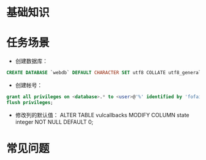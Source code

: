 # 基础知识

# 任务场景
* 创建数据库：
```sql
CREATE DATABASE `webdb` DEFAULT CHARACTER SET utf8 COLLATE utf8_general_ci;
```

* 创建帐号：
```sql
grant all privileges on <database>.* to <user>@'%' identified by 'fofaisbest';
flush privileges;
```
* 修改列的默认值：
ALTER TABLE vulcallbacks MODIFY COLUMN state integer NOT NULL DEFAULT 0;

# 常见问题